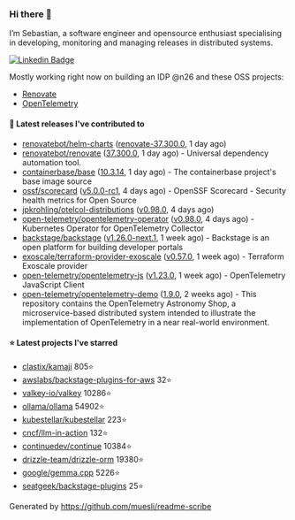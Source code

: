### Hi there 👋

I’m Sebastian, a software engineer and opensource enthusiast specialising in developing, monitoring and managing releases in distributed systems.    

[![Linkedin Badge](https://img.shields.io/badge/-LinkedIn-blue?style=flat&logo=Linkedin&logoColor=white&link=https://www.linkedin.com/in/sebastian-poxhofer/)](https://www.linkedin.com/in/sebastian-poxhofer/)

Mostly working right now on building an IDP @n26 and these OSS projects:
- [Renovate](https://github.com/renovatebot/renovate)
- [OpenTelemetry](https://github.com/open-telemetry)



#### 🚀 Latest releases I've contributed to

- [renovatebot/helm-charts](https://github.com/renovatebot/helm-charts) ([renovate-37.300.0](https://github.com/renovatebot/helm-charts/releases/tag/renovate-37.300.0), 1 day ago)
- [renovatebot/renovate](https://github.com/renovatebot/renovate) ([37.300.0](https://github.com/renovatebot/renovate/releases/tag/37.300.0), 1 day ago) - Universal dependency automation tool.
- [containerbase/base](https://github.com/containerbase/base) ([10.3.14](https://github.com/containerbase/base/releases/tag/10.3.14), 1 day ago) - The containerbase project&#39;s base image source
- [ossf/scorecard](https://github.com/ossf/scorecard) ([v5.0.0-rc1](https://github.com/ossf/scorecard/releases/tag/v5.0.0-rc1), 4 days ago) - OpenSSF Scorecard - Security health metrics for Open Source
- [jpkrohling/otelcol-distributions](https://github.com/jpkrohling/otelcol-distributions) ([v0.98.0](https://github.com/jpkrohling/otelcol-distributions/releases/tag/v0.98.0), 4 days ago)
- [open-telemetry/opentelemetry-operator](https://github.com/open-telemetry/opentelemetry-operator) ([v0.98.0](https://github.com/open-telemetry/opentelemetry-operator/releases/tag/v0.98.0), 4 days ago) - Kubernetes Operator for OpenTelemetry Collector
- [backstage/backstage](https://github.com/backstage/backstage) ([v1.26.0-next.1](https://github.com/backstage/backstage/releases/tag/v1.26.0-next.1), 1 week ago) - Backstage is an open platform for building developer portals
- [exoscale/terraform-provider-exoscale](https://github.com/exoscale/terraform-provider-exoscale) ([v0.57.0](https://github.com/exoscale/terraform-provider-exoscale/releases/tag/v0.57.0), 1 week ago) - Terraform Exoscale provider
- [open-telemetry/opentelemetry-js](https://github.com/open-telemetry/opentelemetry-js) ([v1.23.0](https://github.com/open-telemetry/opentelemetry-js/releases/tag/v1.23.0), 1 week ago) - OpenTelemetry JavaScript Client
- [open-telemetry/opentelemetry-demo](https://github.com/open-telemetry/opentelemetry-demo) ([1.9.0](https://github.com/open-telemetry/opentelemetry-demo/releases/tag/1.9.0), 2 weeks ago) - This repository contains the OpenTelemetry Astronomy Shop, a microservice-based distributed system intended to illustrate the implementation of OpenTelemetry in a near real-world environment.

#### ⭐ Latest projects I've starred

- [clastix/kamaji](https://github.com/clastix/kamaji) 805⭐
- [awslabs/backstage-plugins-for-aws](https://github.com/awslabs/backstage-plugins-for-aws) 32⭐
- [valkey-io/valkey](https://github.com/valkey-io/valkey) 10286⭐
- [ollama/ollama](https://github.com/ollama/ollama) 54902⭐
- [kubestellar/kubestellar](https://github.com/kubestellar/kubestellar) 223⭐
- [cncf/llm-in-action](https://github.com/cncf/llm-in-action) 132⭐
- [continuedev/continue](https://github.com/continuedev/continue) 10384⭐
- [drizzle-team/drizzle-orm](https://github.com/drizzle-team/drizzle-orm) 19380⭐
- [google/gemma.cpp](https://github.com/google/gemma.cpp) 5226⭐
- [seatgeek/backstage-plugins](https://github.com/seatgeek/backstage-plugins) 25⭐



Generated by https://github.com/muesli/readme-scribe
